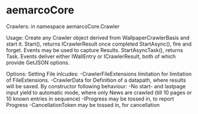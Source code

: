 # aemarcoCore


Crawlers: 
in namespace aemarcoCore.Crawler

Usage:
Create any Crawler object derived from WallpaperCrawlerBasis and start it.
Start(), returns ICrawlerResult once completed
StartAsync(), fire and forget. Events may be used to capture Results.
StartAsyncTask(), returns Task<ICrawlerResult>.
Events deliver either IWallEntry or ICrawlerResult, both of which provide GetJSON options.
  
Options:
Setting File inlcudes:
-CrawlerFileExtensions limitation for limitation of FileExtensions.
-CrawlerData for Definition of a datapath, where results will be saved.
By constructor following behaviour:
-No start- and lastpage input yield to automatic mode, where only News are crawled (till 10 pages or 10 known entries in sequence)
-IProgress may be tossed in, to report Progress
-CancellationToken may be tossed in, for cancellation



